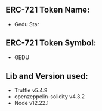 ## ERC-721 Token Name:

- Gedu Star

## ERC-721 Token Symbol:

- GEDU

## Lib and Version used:

- Truffle v5.4.9
- openzeppelin-solidity v4.3.2
- Node v12.22.1
